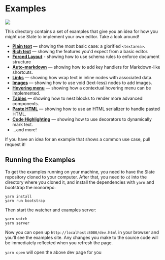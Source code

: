 
# Examples

![](../docs/images/preview.png)

This directory contains a set of examples that give you an idea for how you might use Slate to implement your own editor. Take a look around!

- [**Plain text**](./plain-text) — showing the most basic case: a glorified `<textarea>`.
- [**Rich text**](./rich-text) — showing the features you'd expect from a basic editor.
- [**Forced Layout**](./forced-layout) - showing how to use schema rules to enforce document structure
- [**Auto-markdown**](./auto-markdown) — showing how to add key handlers for Markdown-like shortcuts.
- [**Links**](./links) — showing how wrap text in inline nodes with associated data.
- [**Images**](./images) — showing how to use void (text-less) nodes to add images.
- [**Hovering menu**](./hovering-menu) — showing how a contextual hovering menu can be implemented.
- [**Tables**](./tables) — showing how to nest blocks to render more advanced components.
- [**Paste HTML**](./paste-html) — showing how to use an HTML serializer to handle pasted HTML.
- [**Code Highlighting**](./code-highlighting) — showing how to use decorators to dynamically mark text.
- ...and more!

If you have an idea for an example that shows a common use case, pull request it!


## Running the Examples

To get the examples running on your machine, you need to have the Slate repository cloned to your computer. After that, you need to `cd` into the directory where you cloned it, and install the dependencies with `yarn` and bootstrap the monorepo:

```
yarn install
yarn run bootstrap
```

Then start the watcher and examples server:

```
yarn watch
yarn server
```

Now you can open up `http://localhost:8080/dev.html` in your browser and you'll see the examples site. Any changes you make to the source code will be immediately reflected when you refresh the page.

`yarn open` will open the above dev page for you
